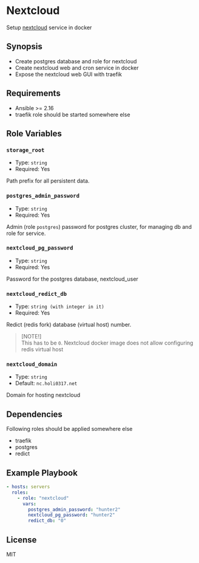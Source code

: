 # Nextcloud

Setup [nextcloud] service in docker

[nextcloud]: https://nextcloud.com/

## Synopsis

- Create postgres database and role for nextcloud
- Create nextcloud web and cron service in docker
- Expose the nextcloud web GUI with traefik

## Requirements

- Ansible >= 2.16
- traefik role should be started somewhere else

## Role Variables

### `storage_root`

- Type: `string`
- Required: Yes

Path prefix for all persistent data.

### `postgres_admin_password`

- Type: `string`
- Required: Yes

Admin (role `postgres`) password for postgres cluster, for managing db and role for
service.

### `nextcloud_pg_password`

- Type: `string`
- Required: Yes

Password for the postgres database, nextcloud_user

### `nextcloud_redict_db`

- Type: `string (with integer in it)`
- Required: Yes

Redict (redis fork) database (virtual host) number.

> [NOTE!]  
> This has to be `0`. Nextcloud docker image does not allow configuring redis virtual host

### `nextcloud_domain`

- Type: `string`
- Default: `nc.holi0317.net`

Domain for hosting nextcloud

## Dependencies

Following roles should be applied somewhere else

- traefik
- postgres
- redict

## Example Playbook

```yaml
- hosts: servers
  roles:
    - role: "nextcloud"
      vars:
        postgres_admin_password: "hunter2"
        nextcloud_pg_password: "hunter2"
        redict_db: "0"
```

## License

MIT
